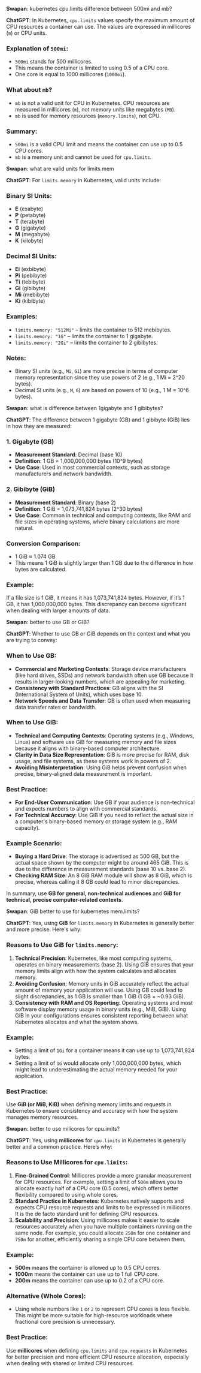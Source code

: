 **Swapan**: kubernetes cpu.limits difference between 500mi and mb?

**ChatGPT**: In Kubernetes, `cpu.limits` values specify the maximum amount of CPU resources a container can use. The values are expressed in millicores (`m`) or CPU units.

### Explanation of `500mi`:
- `500mi` stands for 500 millicores.
- This means the container is limited to using 0.5 of a CPU core.
- One core is equal to 1000 millicores (`1000mi`).

### What about `mb`?
- `mb` is not a valid unit for CPU in Kubernetes. CPU resources are measured in millicores (`m`), not memory units like megabytes (`MB`).
- `mb` is used for memory resources (`memory.limits`), not CPU.

### Summary:
- `500mi` is a valid CPU limit and means the container can use up to 0.5 CPU cores.
- `mb` is a memory unit and cannot be used for `cpu.limits`.

**Swapan**: what are valid units for limits.mem

**ChatGPT**: For `limits.memory` in Kubernetes, valid units include:

### Binary SI Units:
- **E** (exabyte)
- **P** (petabyte)
- **T** (terabyte)
- **G** (gigabyte)
- **M** (megabyte)
- **K** (kilobyte)

### Decimal SI Units:
- **Ei** (exbibyte)
- **Pi** (pebibyte)
- **Ti** (tebibyte)
- **Gi** (gibibyte)
- **Mi** (mebibyte)
- **Ki** (kibibyte)

### Examples:
- `limits.memory: "512Mi"` – limits the container to 512 mebibytes.
- `limits.memory: "1G"` – limits the container to 1 gigabyte.
- `limits.memory: "2Gi"` – limits the container to 2 gibibytes.

### Notes:
- Binary SI units (e.g., `Mi`, `Gi`) are more precise in terms of computer memory representation since they use powers of 2 (e.g., 1 Mi = 2^20 bytes).
- Decimal SI units (e.g., `M`, `G`) are based on powers of 10 (e.g., 1 M = 10^6 bytes).

**Swapan**: what is difference between 1gigabyte and 1 gibibytes?

**ChatGPT**: The difference between 1 gigabyte (GB) and 1 gibibyte (GiB) lies in how they are measured:

### 1. Gigabyte (GB)
- **Measurement Standard**: Decimal (base 10)
- **Definition**: 1 GB = 1,000,000,000 bytes (10^9 bytes)
- **Use Case**: Used in most commercial contexts, such as storage manufacturers and network bandwidth.

### 2. Gibibyte (GiB)
- **Measurement Standard**: Binary (base 2)
- **Definition**: 1 GiB = 1,073,741,824 bytes (2^30 bytes)
- **Use Case**: Common in technical and computing contexts, like RAM and file sizes in operating systems, where binary calculations are more natural.

### Conversion Comparison:
- 1 GiB ≈ 1.074 GB
- This means 1 GiB is slightly larger than 1 GB due to the difference in how bytes are calculated.

### Example:
If a file size is 1 GiB, it means it has 1,073,741,824 bytes. However, if it’s 1 GB, it has 1,000,000,000 bytes. This discrepancy can become significant when dealing with larger amounts of data.

**Swapan**: better to use GB or GIB?

**ChatGPT**: Whether to use GB or GiB depends on the context and what you are trying to convey:

### When to Use GB:
- **Commercial and Marketing Contexts**: Storage device manufacturers (like hard drives, SSDs) and network bandwidth often use GB because it results in larger-looking numbers, which are appealing for marketing.
- **Consistency with Standard Practices**: GB aligns with the SI (International System of Units), which uses base 10.
- **Network Speeds and Data Transfer**: GB is often used when measuring data transfer rates or bandwidth.

### When to Use GiB:
- **Technical and Computing Contexts**: Operating systems (e.g., Windows, Linux) and software use GiB for measuring memory and file sizes because it aligns with binary-based computer architecture.
- **Clarity in Data Size Representation**: GiB is more precise for RAM, disk usage, and file systems, as these systems work in powers of 2.
- **Avoiding Misinterpretation**: Using GiB helps prevent confusion when precise, binary-aligned data measurement is important.

### Best Practice:
- **For End-User Communication**: Use GB if your audience is non-technical and expects numbers to align with commercial standards.
- **For Technical Accuracy**: Use GiB if you need to reflect the actual size in a computer's binary-based memory or storage system (e.g., RAM capacity).

### Example Scenario:
- **Buying a Hard Drive**: The storage is advertised as 500 GB, but the actual space shown by the computer might be around 465 GiB. This is due to the difference in measurement standards (base 10 vs. base 2).
- **Checking RAM Size**: An 8 GiB RAM module will show as 8 GiB, which is precise, whereas calling it 8 GB could lead to minor discrepancies.

In summary, use **GB for general, non-technical audiences** and **GiB for technical, precise computer-related contexts**.

**Swapan**: GiB better to use for kubernetes mem.limits?

**ChatGPT**: Yes, using **GiB** for `limits.memory` in Kubernetes is generally better and more precise. Here's why:

### Reasons to Use GiB for `limits.memory`:
1. **Technical Precision**: Kubernetes, like most computing systems, operates on binary measurements (base 2). Using GiB ensures that your memory limits align with how the system calculates and allocates memory.
2. **Avoiding Confusion**: Memory units in GiB accurately reflect the actual amount of memory your application will use. Using GB could lead to slight discrepancies, as 1 GB is smaller than 1 GiB (1 GB = ~0.93 GiB).
3. **Consistency with RAM and OS Reporting**: Operating systems and most software display memory usage in binary units (e.g., MiB, GiB). Using GiB in your configurations ensures consistent reporting between what Kubernetes allocates and what the system shows.

### Example:
- Setting a limit of `1Gi` for a container means it can use up to 1,073,741,824 bytes.
- Setting a limit of `1G` would allocate only 1,000,000,000 bytes, which might lead to underestimating the actual memory needed for your application.

### Best Practice:
Use **GiB (or MiB, KiB)** when defining memory limits and requests in Kubernetes to ensure consistency and accuracy with how the system manages memory resources.

**Swapan**: better to use milicores for cpu.imits?

**ChatGPT**: Yes, using **millicores** for `cpu.limits` in Kubernetes is generally better and a common practice. Here’s why:

### Reasons to Use Millicores for `cpu.limits`:
1. **Fine-Grained Control**: Millicores provide a more granular measurement for CPU resources. For example, setting a limit of `500m` allows you to allocate exactly half of a CPU core (0.5 cores), which offers better flexibility compared to using whole cores.
2. **Standard Practice in Kubernetes**: Kubernetes natively supports and expects CPU resource requests and limits to be expressed in millicores. It is the de facto standard unit for defining CPU resources.
3. **Scalability and Precision**: Using millicores makes it easier to scale resources accurately when you have multiple containers running on the same node. For example, you could allocate `250m` for one container and `750m` for another, efficiently sharing a single CPU core between them.

### Example:
- **500m** means the container is allowed up to 0.5 CPU cores.
- **1000m** means the container can use up to 1 full CPU core.
- **200m** means the container can use up to 0.2 of a CPU core.

### Alternative (Whole Cores):
- Using whole numbers like `1` or `2` to represent CPU cores is less flexible. This might be more suitable for high-resource workloads where fractional core precision is unnecessary.

### Best Practice:
Use **millicores** when defining `cpu.limits` and `cpu.requests` in Kubernetes for better precision and more efficient CPU resource allocation, especially when dealing with shared or limited CPU resources.

